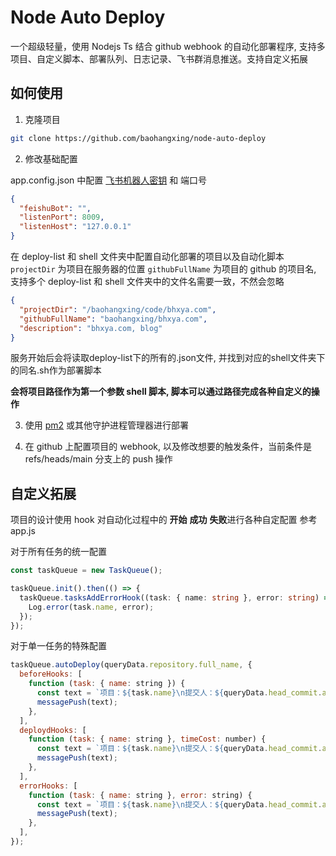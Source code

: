 # Node Auto Deploy

一个超级轻量，使用 Nodejs Ts 结合 github webhook 的自动化部署程序, 支持多项目、自定义脚本、部署队列、日志记录、飞书群消息推送。支持自定义拓展

## 如何使用

1. 克隆项目

```sh
git clone https://github.com/baohangxing/node-auto-deploy
```

2. 修改基础配置

app.config.json 中配置 [飞书机器人密钥](https://www.feishu.cn/hc/zh-CN/articles/360024984973) 和 端口号

```json
{
  "feishuBot": "",
  "listenPort": 8009,
  "listenHost": "127.0.0.1"
}
```

在 deploy-list 和 shell 文件夹中配置自动化部署的项目以及自动化脚本
`projectDir` 为项目在服务器的位置
`githubFullName` 为项目的 github 的项目名, 支持多个
deploy-list 和 shell 文件夹中的文件名需要一致，不然会忽略

```json
{
  "projectDir": "/baohangxing/code/bhxya.com",
  "githubFullName": "baohangxing/bhxya.com",
  "description": "bhxya.com, blog"
}
```

服务开始后会将读取deploy-list下的所有的.json文件, 并找到对应的shell文件夹下的同名.sh作为部署脚本

**会将项目路径作为第一个参数 shell 脚本, 脚本可以通过路径完成各种自定义的操作**

3. 使用 [pm2](https://pm2.keymetrics.io/) 或其他守护进程管理器进行部署

4. 在 github 上配置项目的 webhook, 以及修改想要的触发条件，当前条件是 refs/heads/main 分支上的 push 操作

## 自定义拓展

项目的设计使用 hook 对自动化过程中的 **开始** **成功** **失败**进行各种自定配置
参考 app.js

对于所有任务的统一配置

```ts
const taskQueue = new TaskQueue();

taskQueue.init().then(() => {
  taskQueue.tasksAddErrorHook((task: { name: string }, error: string) => {
    Log.error(task.name, error);
  });
});
```

对于单一任务的特殊配置

```js
taskQueue.autoDeploy(queryData.repository.full_name, {
  beforeHooks: [
    function (task: { name: string }) {
      const text = `项目：${task.name}\n提交人：${queryData.head_commit.author.username}\n提交信息：${queryData.head_commit.message}\n开始部署...\n`;
      messagePush(text);
    },
  ],
  deploydHooks: [
    function (task: { name: string }, timeCost: number) {
      const text = `项目：${task.name}\n提交人：${queryData.head_commit.author.username}\n提交信息：${queryData.head_commit.message}\n状态：部署成功(${timeCost}s)\n`;
      messagePush(text);
    },
  ],
  errorHooks: [
    function (task: { name: string }, error: string) {
      const text = `项目：${task.name}\n提交人：${queryData.head_commit.author.username}\n提交信息：${queryData.head_commit.message}\n状态：部署错误(${error})\n`;
      messagePush(text);
    },
  ],
});
```
